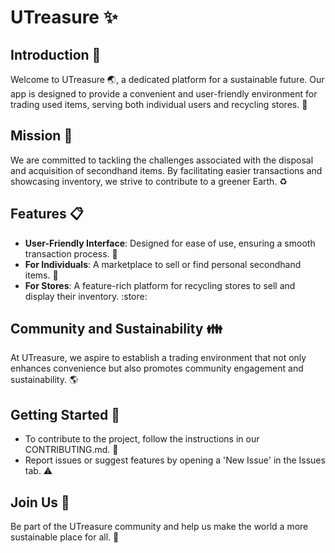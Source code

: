 # UTreasure :sparkles:

## Introduction :book:
Welcome to UTreasure :earth_asia:, a dedicated platform for a sustainable future. Our app is designed to provide a convenient and user-friendly environment for trading used items, serving both individual users and recycling stores. :handshake:

## Mission :dart:
We are committed to tackling the challenges associated with the disposal and acquisition of secondhand items. By facilitating easier transactions and showcasing inventory, we strive to contribute to a greener Earth. :recycle:

## Features :clipboard:
- **User-Friendly Interface**: Designed for ease of use, ensuring a smooth transaction process. :mobile_phone_off:
- **For Individuals**: A marketplace to sell or find personal secondhand items. :jeans:
- **For Stores**: A feature-rich platform for recycling stores to sell and display their inventory. :store:

## Community and Sustainability :family:
At UTreasure, we aspire to establish a trading environment that not only enhances convenience but also promotes community engagement and sustainability. :earth_americas:

## Getting Started :rocket:
- To contribute to the project, follow the instructions in our CONTRIBUTING.md. :memo:
- Report issues or suggest features by opening a 'New Issue' in the Issues tab. :warning:

## Join Us :raised_hands:
Be part of the UTreasure community and help us make the world a more sustainable place for all. :green_heart:
